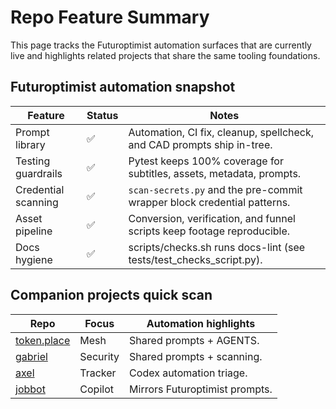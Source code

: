 # Repo Feature Summary

This page tracks the Futuroptimist automation surfaces that are currently live and highlights
related projects that share the same tooling foundations.

## Futuroptimist automation snapshot
| Feature | Status | Notes |
| ---- | ------ | ----- |
| Prompt library | ✅ | Automation, CI fix, cleanup, spellcheck, and CAD prompts ship in-tree. |
| Testing guardrails | ✅ | Pytest keeps 100% coverage for subtitles, assets, metadata, prompts. |
| Credential scanning | ✅ | `scan-secrets.py` and the pre-commit wrapper block credential patterns. |
| Asset pipeline | ✅ | Conversion, verification, and funnel scripts keep footage reproducible. |
| Docs hygiene | ✅ | scripts/checks.sh runs docs-lint (see tests/test_checks_script.py). |

## Companion projects quick scan
| Repo | Focus | Automation highlights |
| ---- | ----- | --------------------- |
| [token.place](https://github.com/futuroptimist/token.place) | Mesh | Shared prompts + AGENTS. |
| [gabriel](https://github.com/futuroptimist/gabriel) | Security | Shared prompts + scanning. |
| [axel](https://github.com/futuroptimist/axel) | Tracker | Codex automation triage. |
| [jobbot](https://github.com/futuroptimist/jobbot3000) | Copilot | Mirrors Futuroptimist prompts. |

